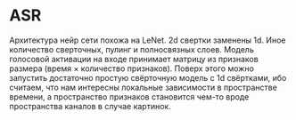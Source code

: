 # ASR
Архитектура нейр сети похожа на LeNet. 2d свертки заменены 1d. Иное количество сверточных, пулинг и полносвязных слоев.
Модель голосовой активации на входе принимает матрицу из признаков размера (время × количество признаков). Поверх этого можно запустить достаточно простую свёрточную модель с 1d свёртками, ибо считаем, что нам интересны локальные зависимости в пространстве времени, а пространство признаков становится чем-то вроде пространства каналов в случае картинок.
